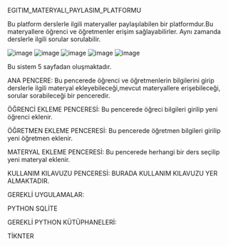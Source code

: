 EGITIM_MATERYALI_PAYLASIM_PLATFORMU

Bu platform derslerle ilgili materyaller paylaşılabilen bir platformdur.Bu materyallere öğrenci ve öğretmenler erişim sağlayabilirler. Aynı zamanda derslerle ilgili sorular sorulabilir.

![image](https://github.com/gizem291903/Egitim_Materyali_Paylasim_Platformu/assets/148044150/00ca82aa-57f6-479f-8a33-a91e7dc2a511)
![image](https://github.com/gizem291903/Egitim_Materyali_Paylasim_Platformu/assets/148044150/2929e4fc-e1f7-49bb-abff-1c07c3566376)
![image](https://github.com/gizem291903/Egitim_Materyali_Paylasim_Platformu/assets/148044150/14e35677-7f9b-4b77-98df-036e2ec8dd41)
![image](https://github.com/gizem291903/Egitim_Materyali_Paylasim_Platformu/assets/148044150/917f03f4-82dd-4126-a6e6-264afba42bef)
![image](https://github.com/gizem291903/Egitim_Materyali_Paylasim_Platformu/assets/148044150/fbae81d7-9a5d-4344-a56e-0912b39c342b)

Bu sistem 5 sayfadan oluşmaktadır.

ANA PENCERE: Bu pencerede öğrenci ve öğretmenlerin bilgilerini girip derslerle ilgili materyal ekleyebileceği,mevcut materyallere erişebileceği, sorular sorabileceği bir penceredir.

ÖĞRENCİ EKLEME PENCERESİ: Bu pencerede öğreci bilgileri girilip yeni öğrenci eklenir.

ÖĞRETMEN EKLEME PENCERESİ: Bu pencerede öğretmen bilgileri girilip yeni öğretmen eklenir.

MATERYAL EKLEME PENCERESİ: Bu pencerede herhangi bir ders seçilip yeni materyal eklenir.

KULLANIM KILAVUZU PENCERESİ: BURADA KULLANIM KILAVUZU YER ALMAKTADIR.

GEREKLİ UYGULAMALAR:

PYTHON
SQLİTE

GEREKLİ PYTHON KÜTÜPHANELERİ:

TİKNTER





